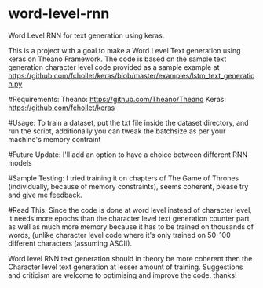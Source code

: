 # word-level-rnn
Word Level RNN for text generation using keras.

This is a project with a goal to make a Word Level Text generation using keras on Theano Framework.
The code is based on the sample text generation character level code provided as a sample example at
https://github.com/fchollet/keras/blob/master/examples/lstm_text_generation.py

#Requirements:
Theano: https://github.com/Theano/Theano
Keras: https://github.com/fchollet/keras

#Usage:
To train a dataset, put the txt file inside the dataset directory, and run the script, additionally you can tweak the batchsize as per your machine's memory contraint

#Future Update:
I'll add an option to have a choice between different RNN models

#Sample Testing:
I tried training it on chapters of The Game of Thrones (individually, because of memory constraints), seems
coherent, please try and give me feedback.

#Read This:
Since the code is done at word level instead of character level, it needs more epochs than the character 
level text generation counter part, as well as much more memory because it has to be trained on thousands
of words, (unlike character level code where it's only trained on 50-100 different characters (assuming 
ASCII). 

Word level RNN text generation should in theory be more coherent then the Character level text generation
at lesser amount of training.
Suggestions and criticism are welcome to optimising and improve the code. thanks!
